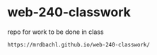 # web-240-classwork
repo for work to be done in class

	https://mrdbachl.github.io/web-240-classwork/

